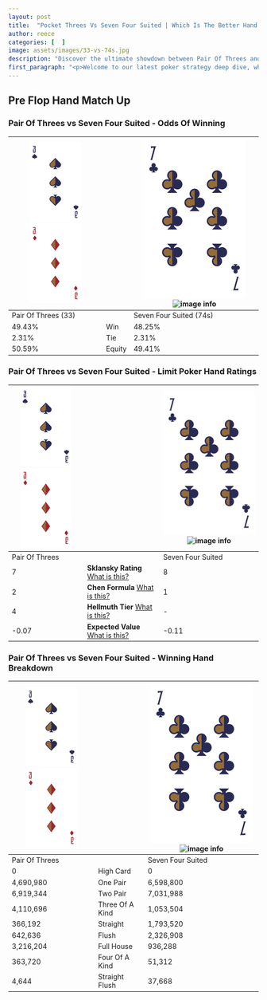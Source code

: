 ```yaml
---
layout: post
title:  "Pocket Threes Vs Seven Four Suited | Which Is The Better Hand In Poker? A Complete Guide"
author: reece
categories: [  ]
image: assets/images/33-vs-74s.jpg
description: "Discover the ultimate showdown between Pair Of Threes and Seven Four Suited in poker! Uncover the odds, strategies, and scenarios where one hand triumphs over the other. Get ready to up your poker game with this thrilling analysis."
first_paragraph: "<p>Welcome to our latest poker strategy deep dive, where we're pitting two distinct hands against each other in a high-stakes showdown: Pair Of Threes vs Seven Four Suited.</p><p>In the dynamic world of poker, every decision counts, and knowing which hand holds the upper hand is key to your success at the table.</p><p>In this article, we'll dissect these two hands, explore the scenarios where one dominates the other, and equip you with the knowledge to make strategic choices that can tip the odds in your favor.</p><p>Get ready to unravel the intriguing dynamics of these poker hands and elevate your game to new heights.</p>"
---
```




[comment]: # (sp0)

## Pre Flop Hand Match Up

<div class="table hand-ratings" markdown="1"> 



### Pair Of Threes vs Seven Four Suited - Odds Of Winning


    
| ![image info](assets/images/hand1/3.png) ![image info](assets/images/hand1/3o.png) |  | ![image info](assets/images/hand2/7.png) ![image info](assets/images/hand2/4s.png) |
| -------- | -------- | -------- |
| Pair Of Threes (33) |  | Seven Four Suited (74s) |
| 49.43% | Win | 48.25% |
| 2.31% | Tie | 2.31% |
| 50.59% | Equity | 49.41% |




[comment]: # (sp1)



### Pair Of Threes vs Seven Four Suited - Limit Poker Hand Ratings


    
| ![image info](assets/images/hand1/3.png) ![image info](assets/images/hand1/3o.png) |  | ![image info](assets/images/hand2/7.png) ![image info](assets/images/hand2/4s.png) |
| -------- | -------- | -------- |
| Pair Of Threes |  | Seven Four Suited |
| 7 | **Sklansky Rating** [What is this?](/sklansky-rating-explained) | 8 |
| 2 | **Chen Formula** [What is this?](/chen-formula-explained) | 1 |
| 4 | **Hellmuth Tier** [What is this?](/Hellmuth-tier-explained) | - |
| -0.07 | **Expected Value** [What is this?](/expected-value-explained) | -0.11 |




[comment]: # (sp2)



### Pair Of Threes vs Seven Four Suited - Winning Hand Breakdown


    
| ![image info](assets/images/hand1/3.png) ![image info](assets/images/hand1/3o.png) |  | ![image info](assets/images/hand2/7.png) ![image info](assets/images/hand2/4s.png) |
| -------- | -------- | -------- |
| Pair Of Threes |  | Seven Four Suited |
| 0 | High Card | 0 |
| 4,690,980 | One Pair | 6,598,800 |
| 6,919,344 | Two Pair | 7,031,988 |
| 4,110,696 | Three Of A Kind | 1,053,504 |
| 366,192 | Straight | 1,793,520 |
| 642,636 | Flush | 2,326,908 |
| 3,216,204 | Full House | 936,288 |
| 363,720 | Four Of A Kind | 51,312 |
| 4,644 | Straight Flush | 37,668 |




[comment]: # (sp3)



</div>

[comment]: # (sp4)



[comment]: # (sp5)

